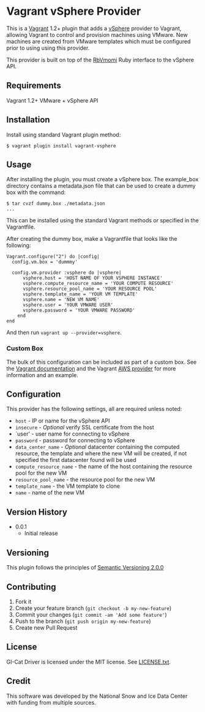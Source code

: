 # Vagrant vSphere Provider

This is a [Vagrant](http://www.vagrantup.com) 1.2+ plugin that adds a [vSphere](http://pubs.vmware.com/vsphere-50/index.jsp?topic=%2Fcom.vmware.wssdk.apiref.doc_50%2Fright-pane.html)
provider to Vagrant, allowing Vagrant to control and provision machines using VMware. New machines are created from VMware templates which must be configured prior to using using
this provider.

This provider is built on top of the [RbVmomi](https://github.com/rlane/rbvmomi) Ruby interface to the vSphere API.

## Requirements
Vagrant 1.2+
VMware + vSphere API

## Installation

Install using standard Vagrant plugin method:

```
$ vagrant plugin install vagrant-vsphere
```

## Usage

After installing the plugin, you must create a vSphere box. The example_box directory contains a metadata.json file
that can be used to create a dummy box with the command:

```
$ tar cvzf dummy.box ./metadata.json
...
```

This can be installed using the standard Vagrant methods or specified in the Vagrantfile.

After creating the dummy box, make a Vagrantfile that looks like the following:

```
Vagrant.configure("2") do |config|
  config.vm.box = 'dummmy'

  config.vm.provider :vsphere do |vsphere|
      vsphere.host = 'HOST NAME OF YOUR VSPHERE INSTANCE'
      vsphere.compute_resource_name = 'YOUR COMPUTE RESOURCE'
      vsphere.resource_pool_name = 'YOUR RESOURCE POOL'
      vsphere.template_name = 'YOUR VM TEMPLATE'
      vsphere.name = 'NEW VM NAME'
      vsphere.user = 'YOUR VMWARE USER'
      vsphere.password = 'YOUR VMWARE PASSWORD'
    end
end
```

And then run `vagrant up --provider=vsphere`.

### Custom Box

The bulk of this configuration can be included as part of a custom box. See the [Vagrant documentation](http://docs.vagrantup.com/v2/boxes.html)
and the Vagrant [AWS provider](https://github.com/mitchellh/vagrant-aws/tree/master/example_box) for more information and an example.

## Configuration

This provider has the following settings, all are required unless noted:

* `host` -  IP or name for the vSphere API
* `insecure` - _Optional_ verify SSL certificate from the host
* `user' - user name for connecting to vSphere
* `password` - password  for connecting to vSphere
* `data_center_name` - _Optional_ datacenter containing the computed resource, the template and where the new VM will be created, if not specified the first datacenter found will be used
* `compute_resource_name` - the name of the host containing the resource pool for the new VM
* `resource_pool_name` - the resource pool for the new VM
* `template_name` - the VM template to clone
* `name` - name of the new VM

## Version History
* 0.0.1
  * Initial release

## Versioning

This plugin follows the principles of [Semantic Versioning 2.0.0](http://semver.org/)

## Contributing

1. Fork it
2. Create your feature branch (`git checkout -b my-new-feature`)
3. Commit your changes (`git commit -am 'Add some feature'`)
4. Push to the branch (`git push origin my-new-feature`)
5. Create new Pull Request

## License

GI-Cat Driver is licensed under the MIT license. See [LICENSE.txt][license].

[license]: https://raw.github.com/nsidc/vagrant-vsphere/master/LICENSE.txt

## Credit

This software was developed by the National Snow and Ice Data Center with funding from multiple sources.